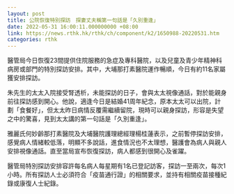 ```yaml
---
layout: post
title: 公院恢復特別探訪　探妻丈夫稱第一句話是「久別重逢」
date: 2022-05-31 16:00:11.000000000 +08:00
link: https://news.rthk.hk/rthk/ch/component/k2/1650988-20220531.htm
categories: rthk
---
```


醫管局今日恢復23間提供住院服務的急症及專科醫院，以及兒童及青少年精神科病房或部門的特別探訪安排。其中，大埔那打素醫院運作暢順，今日有約11名家屬獲安排探訪。

朱先生的太太入院接受腎透析，未能探訪的日子，會與太太視像通話，對於能親身前往探訪感到開心。他說，適逢今日是結婚41周年紀念，原本太太可以出院，計劃「食餐好」，但太太昨日病情反覆需繼續留院，現時可以親身探訪，形容是失望之中的驚喜，見到太太講的第一句話是「久別重逢」。

雅麗氏何妙齡那打素醫院及大埔醫院護理總經理楊桂蓮表示，之前暫停探訪安排，感覺病人情緒較低落，明顯不多說話，進食情況也不太理想，醫護會為病人與親人安排視像通話。直至當局宣布恢復探訪，病人都感到很開心及雀躍。

醫管局特別探訪安排容許每名病人每星期有1名已登記訪客，探訪一至兩次，每次1小時。所有探訪人士必須符合「疫苗通行證」的相關要求，並持有相關疫苗接種紀錄或康復人士紀錄。
